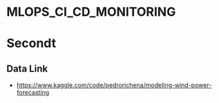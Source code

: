 # MLOPS_CI_CD_MONITORING
# Secondt
## Data Link
* https://www.kaggle.com/code/pedrorichena/modeling-wind-power-forecasting